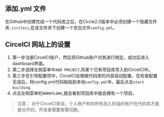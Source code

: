 ## 添加.yml 文件

在Github中创建完成一个代码库之后，在Circle2.0版本中必须创建一个隐藏文件夹`.circleci`,在该文件夹下创建一个空白文件`config.yml`。

## CircelCI 网站上的设置

1. 第一步注册CircelCI账户，然后将Github账户对其进行绑定。成功后进入dashboard界面。
2. 第二步选择左侧菜单中`ADD PROJECT`,将某个已有项目库导入到CircelCI中。
3. 第三步在引导配置项中，CircelCI会根据代码库的内容自动配置，在检查配置无误后，将config.yml代码粘贴到本地`config.yml`中。最后点击`start building`.
4. 点击左侧菜单栏`WORKFLOWS`,就会看到项目库中就会拥有一个项目。

> 注意： 对于CircelCI来说，个人账户和你所有加入的组织账户在代码库方面是分开的，开发者需要按需切换。